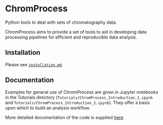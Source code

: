 # ChromProcess

Python tools to deal with sets of chromatography data.

ChromProcess aims to provide a set of tools to aid in developing data processing
pipelines for efficient and reproducible data analysis.

## Installation

Please see [`installation.md`](installation.md).

## Documentation

Examples for general use of ChromProcess are given in Jupyter notebooks in the
Tutorials directory (`Tutorials/ChromProcess_Introduction_1.ipynb` and
`Tutorials/ChromProcess_Introduction_2.ipynb`). They offer a basis upon which to
build an analysis workflow.

More detailed documentation of the code is supplied
[here](https://will-robin.github.io/ChromProcess/index.html).

